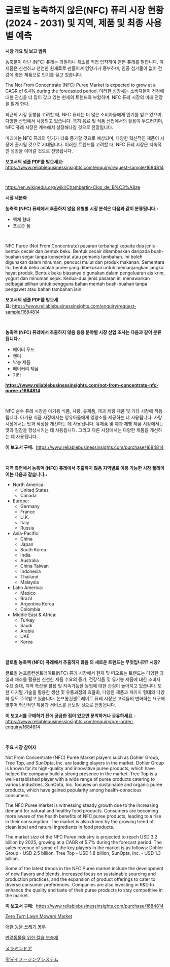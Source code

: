 <p><h1>글로벌 농축하지 않은(NFC) 퓨리 시장 현황(2024 - 2031) 및 지역, 제품 및 최종 사용별 예측</h1></p><p><strong>시장 개요 및 보고 범위</strong></p>
<p><p>농축물이 아닌 (NFC) 퓨레는 과일이나 채소를 직접 압착하여 만든 퓨레를 말합니다. 이 제품은 신선하고 천연한 원재료로 만들어져 영양가가 풍부하며, 인공 첨가물이 없어 건강에 좋은 제품으로 인기를 끌고 있습니다. </p><p>The Not From Concentrate (NFC) Puree Market is expected to grow at a CAGR of 6.4% during the forecasted period. 이러한 성장세는 소비자들이 건강에 대한 관심을 더 많이 갖고 있는 현재의 트렌드와 부합하며, NFC 퓨레 시장의 미래 전망을 밝게 한다. </p><p>최근의 시장 동향을 고려할 때, NFC 퓨레는 더 많은 소비자들에게 인기를 얻고 있으며, 다양한 산업에서 사용되고 있습니다. 특히 음료 및 식품 산업에서의 활용이 두드러지며, NFC 퓨레 시장은 계속해서 성장해나갈 것으로 전망됩니다. </p><p>미래에는 NFC 퓨레의 인기가 더욱 증가할 것으로 예상되며, 다양한 혁신적인 제품이 시장에 출시될 것으로 기대됩니다. 이러한 트렌드를 고려할 때, NFC 퓨레 시장은 지속적인 성장을 이어갈 것으로 전망됩니다.</p></p>
<p><strong>보고서의 샘플 PDF를 받으세요:</strong> <a href="https://www.reliablebusinessinsights.com/enquiry/request-sample/1684814">https://www.reliablebusinessinsights.com/enquiry/request-sample/1684814</a></p>
<p>&nbsp;</p>
<p><a href="https://en.wikipedia.org/wiki/Chambertin-Clos_de_B%C3%A8ze">https://en.wikipedia.org/wiki/Chambertin-Clos_de_B%C3%A8ze</a></p>
<p><strong>시장 세분화</strong></p>
<p><strong>농축액 (NFC) 퓨레에서 추출하지 않음 유형별 시장 분석은 다음과 같이 분류됩니다.:</strong></p>
<p><ul><li>액체 형태</li><li>프로즌 폼</li></ul></p>
<p>&nbsp;</p>
<p><p>NFC Puree (Not From Concentrate) pasaran terbahagi kepada dua jenis - bentuk cecair dan bentuk beku. Bentuk cecair dirembeskan daripada buah-buahan segar tanpa konsentrat atau pemanis tambahan. Ini boleh digunakan dalam minuman, pencuci mulut dan produk makanan. Sementara itu, bentuk beku adalah puree yang dibekukan untuk memanjangkan jangka hayat produk. Bentuk beku biasanya digunakan dalam pengeluaran ais krim, yogurt dan minuman sejuk. Kedua-dua jenis pasaran ini menawarkan pelbagai pilihan untuk pengguna bahan mentah buah-buahan tanpa pengawet atau bahan tambahan lain.</p></p>
<p><strong>보고서의 샘플 PDF를 받으세요:</strong>&nbsp;<a href="https://www.reliablebusinessinsights.com/enquiry/request-sample/1684814">https://www.reliablebusinessinsights.com/enquiry/request-sample/1684814</a></p>
<p>&nbsp;</p>
<p><strong> 농축액 (NFC) 퓨레에서 추출하지 않음 응용 분야별 시장 산업 조사는 다음과 같이 분류됩니다.:</strong></p>
<p><ul><li>베이비 푸드</li><li>캔디</li><li>낙농 제품</li><li>베이커리 제품</li><li>기타</li></ul></p>
<p><strong><a href="https://www.reliablebusinessinsights.com/not-from-concentrate-nfc-puree-r1684814">https://www.reliablebusinessinsights.com/not-from-concentrate-nfc-puree-r1684814</a></strong></p>
<p>&nbsp;</p>
<p><p>NFC 순수 퓨레 시장은 아기용 식품, 사탕, 유제품, 제과 제빵 제품 및 기타 시장에 적용됩니다. 아기용 식품 시장에서는 영유아들에게 영양소를 제공하는 데 사용됩니다. 사탕 시장에서는 맛과 색상을 개선하는 데 사용됩니다. 유제품 및 제과 제빵 제품 시장에서는 맛과 질감을 향상시키는 데 사용됩니다. 그리고 다른 시장에서는 다양한 제품을 개선하는 데 사용됩니다.</p></p>
<p><strong>이 보고서 구매:</strong>&nbsp; <a href="https://www.reliablebusinessinsights.com/purchase/1684814">https://www.reliablebusinessinsights.com/purchase/1684814</a></p>
<p>&nbsp;</p>
<p><strong>지역 측면에서 농축액 (NFC) 퓨레에서 추출하지 않음 지역별로 이용 가능한 시장 플레이어는 다음과 같습니다.:</strong></p>
<p><ul>
    <li>
        North America:
        <ul>
            <li>United States</li>
            <li>Canada</li>
        </ul>
    </li>
    <li>
        Europe:
        <ul>
            <li>Germany</li>
            <li>France</li>
            <li>U.K.</li>
            <li>Italy</li>
            <li>Russia</li>
        </ul>
    </li>
    <li>
        Asia-Pacific:
        <ul>
            <li>China</li>
            <li>Japan</li>
            <li>South Korea</li>
            <li>India</li>
            <li>Australia</li>
            <li>China Taiwan</li>
            <li>Indonesia</li>
            <li>Thailand</li>
            <li>Malaysia</li>
        </ul>
    </li>
    <li>
        Latin America:
        <ul>
            <li>Mexico</li>
            <li>Brazil</li>
            <li>Argentina Korea</li>
            <li>Colombia</li>
        </ul>
    </li>
    <li>
        Middle East & Africa:
        <ul>
            <li>Turkey</li>
            <li>Saudi</li>
            <li>Arabia</li>
            <li>UAE</li>
            <li>Korea</li>
        </ul>
    </li>
    </ul></p>
<p>&nbsp;</p>
<p><strong>글로벌 농축액 (NFC) 퓨레에서 추출하지 않음 의 새로운 트렌드는 무엇입니까? 시장?</strong></p>
<p><p>글로벌 논프롬컨센트레이트(NFC) 퓨레 시장에서 현재 및 떠오르는 트렌드는 다양한 과일과 채소를 활용한 신선한 제품 수요의 증가, 건강식품 및 유기농 제품에 대한 소비자 수요 증대, 지역 특산물 활용 및 지속가능한 농업에 대한 관심이 높아지고 있습니다. 또한 디지털 기술을 활용한 생산 및 유통과정의 효율화, 다양한 제품과 패키지 형태의 다양화 등도 주목받고 있습니다. 논프롬컨센트레이트 퓨레 시장은 고객들의 변화하는 요구에 맞추어 혁신적인 제품과 서비스를 선보일 것으로 전망됩니다.</p></p>
<p><strong>이 보고서를 구매하기 전에 궁금한 점이 있으면 문의하거나 공유하세요.</strong>- <a href="https://www.reliablebusinessinsights.com/enquiry/pre-order-enquiry/1684814">https://www.reliablebusinessinsights.com/enquiry/pre-order-enquiry/1684814</a></p>
<p>&nbsp;</p>
<p><strong>주요 시장 참여자</strong></p>
<p><p>Not From Concentrate (NFC) Puree Market players such as Dohler Group, Tree Top, and SunOpta, Inc. are leading players in the market. Dohler Group is known for its high-quality and innovative puree products, which have helped the company build a strong presence in the market. Tree Top is a well-established player with a wide range of puree products catering to various industries. SunOpta, Inc. focuses on sustainable and organic puree products, which have gained popularity among health-conscious consumers.</p><p>The NFC Puree market is witnessing steady growth due to the increasing demand for natural and healthy food products. Consumers are becoming more aware of the health benefits of NFC puree products, leading to a rise in their consumption. The market is also driven by the growing trend of clean label and natural ingredients in food products.</p><p>The market size of the NFC Puree industry is projected to reach USD 3.2 billion by 2025, growing at a CAGR of 5.7% during the forecast period. The sales revenue of some of the key players in the market is as follows: Dohler Group - USD 2.5 billion, Tree Top - USD 1.8 billion, SunOpta, Inc. - USD 1.3 billion.</p><p>Some of the latest trends in the NFC Puree market include the development of new flavors and blends, increased focus on sustainable sourcing and production practices, and the expansion of product offerings to cater to diverse consumer preferences. Companies are also investing in R&D to enhance the quality and taste of their puree products to stay competitive in the market.</p></p>
<p><strong>이 보고서 구매:</strong>&nbsp;&nbsp;<a href="https://www.reliablebusinessinsights.com/purchase/1684814">https://www.reliablebusinessinsights.com/purchase/1684814</a></p>
<p><p><a href="https://issuu.com/reportprime-2/docs/zero-turn-lawn-mowers-market-size-2030.pptx">Zero Turn Lawn Mowers Market</a></p><p><a href="https://github.com/Edwards13Jessica/Market-Research-Report-List-1/blob/main/2410117159343.md">애완 동물 쓰레기 봉투</a></p><p><a href="https://github.com/rahat-gis/Market-Research-Report-List-1/blob/main/9642734159344.md">반려동물을 위한 칼슘 보충제</a></p><p><a href="https://github.com/JoanaNitzsche/Market-Research-Report-List-1/blob/main/7612670149633.md">メラミンドア</a></p><p><a href="https://github.com/LenoraKris2023/Market-Research-Report-List-1/blob/main/2756734149632.md">蛍光イメージングシステム</a></p></p>